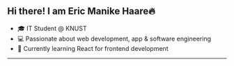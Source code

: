 ## Hi there! I am Eric Manike Haare🔥
- 🎓 IT Student @ KNUST
- 💻 Passionate about web development, app & software engineering
- 🌱 Currently learning React for frontend development 
***

<!--
**ericmanike/ericmanike** is a ✨ _special_ ✨ repository because its `README.md` (this file) appears on your GitHub profile.

Here are some ideas to get you started:

- 🔭 I’m currently working on ...
- 🌱 I’m currently learning ...
- 👯 I’m looking to collaborate on ...
- 🤔 I’m looking for help with ...
- 💬 Ask me about ...
- 📫 How to reach me: ...
- 😄 Pronouns: ...
- ⚡ Fun fact: ...
-->
